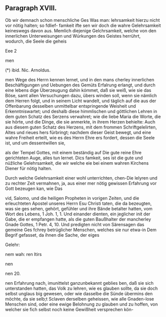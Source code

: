 
<!-- Seite 427 -->
Paragraph XVIII.
----------------

Ob wir demnach schon menschliche Ges Was man: lehrsamkeit hierzu nicht vor nötig halten; so fdlief- famkeit ifte sen wir doch die wahre Gelehrsamkeit keineswegs davon aus. Memlich diejenige Gelchrsamkeit, welche von den innerlichen Unterweisungen und Wúrkungen des Geistes herrührt, wodurch, die Seele die geheis

Eee 2

men

(*) ibid. Nic. Arnoldus.

<!-- Seite 428 -->


men Wege des Herrn kennen lernet, und in den mans
cherley innerlichen Beschäftigungen und Uebungen des
Gemüts Erfalrung erlangt, und durch eine lebens
dige Überzeugung dahin kómmet, daß sie weiß, wie
sie das Böse, samt allen Versuchungen dazu, übers
winden soll, wenn sie nämlich dem Herren folgt,
und in seinem Licht wandelt, und täglich auf
die aus der Offenbarung desselben unmittelbar
entspringende Weisheit und Erkenntniswartet;
und deshalb diese himmlischen und göttlichen Lehren in
dem guten Schatz des Serzens verwahret; wie
die liebe Maria die Worte, die sie hörte, und die
Dinge, die sie anmerkte, in ihrem Herzen behielte:
Auch aus diesem guten Schatz des Herzens, mit dem
frommen Schriftgelelirten, Altes und rieues hers
fürbringt; nachdem dieser Geist bewegt, und eine
wahre Freiheit erteilt, wie es des Herrn Ehre ers
fordert, dessen die Seele ist, und um dessentwillen sie,

als der Tempel Gottes, mit einem beständig auf Die gute reine Ehre gerichteten Auge, alles tun lernet. Dics famkeit, ses ist die gute und nüžliche Gelehrsamkeit, die wir welche eie bei einem wahren Kirchens Diener für nötig halten.

Durch welche Gelehrsamkeit einer wohl unterrichten, chen-Die lelyren und zu rechter Zeit vermahnen, ja, aus einer mer nötig gewissen Erfahrung vor Gott bezeugen kan, wie Das

vid, Salomo, und die heiligen Propheten in vorigen
 Zeiten, und die erleuchteten Apostel unseres Herrn
Esu Christi taten, die da bezeugten, was sie ges
sehen, gehört, gefühler und ihre Bände betalter
hatten, vom Wort des Lebens, 1 Joh. 1, 1. Und
einander dienten, ein jeglicher init der Gabe, die
er empfangen hatte, als die guten Baußhalter
der mancherley Gnade Gottes, 1 Petr. 4, 10.
Und predigten nicht von Särensagen das gemeine Ges
fchrey betrüglicher Menschen, welches sie nur etwa-in
Dem Begrif gefasset, da ihnen die Sache, der eiges

Gelehr:

nem wah: ren Itirs


nen





nen 20.
<!-- Seite 429 -->

nen Erfahrung nach, imunittelst ganzunbekannt geblies
ben, daß sie sich unterstanden hatten, das Volk zu
lehren, wie es glauben sollte, da sie doch selbst unglaus
big gewesen, oder wie dasselbe die Sünde übermins
den möchte, da sie selb;t Sclaven derselben geheissen,
wie alle Gnaden-lose Menschen sind, oder eine ewige
Belohnung zu glauben und zu hoffen, von welcher sie
fich selbst noch keine Gewißheit versprechen kön-

